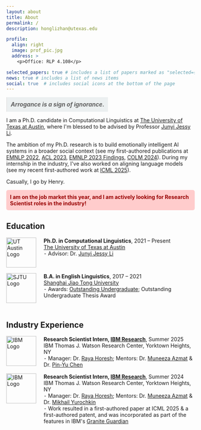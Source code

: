 ```yaml
---
layout: about
title: About
permalink: /
description: honglizhan@utexas.edu

profile:
  align: right
  image: prof_pic.jpg
  address: >
    <p>Office: RLP 4.108</p>

selected_papers: true # includes a list of papers marked as "selected={true}"
news: true # includes a list of news items
social: true  # includes social icons at the bottom of the page
---
```


<style>
  .education-title {
    overflow: auto;
  }
  .education-title:first-of-type {
    margin-top: 15px;
  }
  .education-title:nth-of-type(2) {
    margin-top: 10px;
  }
  .education strong {
    font-weight: bold;
  }
</style>

<blockquote style="display: inline-block; margin: 0; padding: 10px; background-color: #ecf0f1; font-style: italic; font-size: 1.1em;"><strong><em>Arrogance is a sign of ignorance.</em></strong></blockquote>

I am a Ph.D. candidate in Computational Linguistics at <a href="https://www.utexas.edu/">The University of Texas at Austin</a>, where I'm blessed to be advised by Professor <a href="https://jessyli.com/">Junyi Jessy Li</a>.

The ambition of my Ph.D. research is to build emotionally intelligent AI systems in a broader social context (see my first-authored publications at [EMNLP 2022](https://aclanthology.org/2022.emnlp-main.642/), [ACL 2023](https://aclanthology.org/2023.acl-long.531/), [EMNLP 2023 Findings](https://aclanthology.org/2023.findings-emnlp.962/), [COLM 2024](https://openreview.net/forum?id=yK8MT91dQY#discussion)). During my internship in the industry, I've also worked on aligning language models (see my recent first-authored work at [ICML 2025](https://arxiv.org/abs/2502.03397)).

Casually, I go by Henry.

<p style="background-color: #ffcccc; padding: 10px; border-radius: 5px; font-weight: bold; color: #900; margin: 0;">
I am on the job market this year, and I am actively looking for Research Scientist roles in the industry!
</p>


<div style="margin-top: 30px;"></div>

<!-- Education -->
<div class="education">
  <h2>Education</h2>
    <div class="education-title" style="display: flex; align-items: flex-start; margin-top: 15px;">
      <img src="https://raw.githubusercontent.com/honglizhan/honglizhan.github.io/master/assets/img/University_of_Texas_at_Austin_logo.svg" alt="UT Austin Logo" style="width:80px; height:auto; margin-right:20px;">
      <div>
        <strong>Ph.D. in Computational Linguistics</strong>, 2021 &ndash; Present
        <br>
        <a href="https://www.utexas.edu/">The University of Texas at Austin</a>
        <br>
        &#8259; Advisor: Dr. <a href="https://jessyli.com/">Junyi Jessy Li</a>
      </div>
    </div>
    <div class="education-title" style="display: flex; align-items: flex-start; margin-top: 15px;">
      <img src="https://raw.githubusercontent.com/honglizhan/honglizhan.github.io/master/assets/img/sjtu_banner_red.svg" alt="SJTU Logo" style="width:80px; height:auto; margin-right:20px;">
      <div>
        <strong>B.A. in English Linguistics</strong>, 2017 &ndash; 2021
        <br>
        <a href="https://en.sjtu.edu.cn/">Shanghai Jiao Tong University</a>
        <br>
        &#8259; Awards: <a href="https://sfl.sjtu.edu.cn/Data/View/5045">Outstanding Undergraduate</a>; Outstanding Undergraduate Thesis Award
      </div>
    </div>
</div>

<br/>

<!-- Industry Experience -->
<div class="education">
  <h2>Industry Experience</h2>

  <!-- Summer 2025 @IBM Research -->
  <div class="experience-title" style="display: flex; align-items: flex-start; margin-top: 15px;">
    <img src="https://upload.wikimedia.org/wikipedia/commons/5/51/IBM_logo.svg" alt="IBM Logo" style="width:80px; height:auto; margin-right:20px;">
    <div>
      <strong>Research Scientist Intern, <a href="https://research.ibm.com/">IBM Research</a></strong>, Summer 2025
      <br>
      IBM Thomas J. Watson Research Center, Yorktown Heights, NY
      <br>
      &#8259; Manager: Dr. <a href="https://www.linkedin.com/in/raya-horesh/">Raya Horesh</a>; Mentors: Dr. <a href="https://www.linkedin.com/in/muneeza-azmat-b4702851">Muneeza Azmat</a> & Dr. <a href="https://sites.google.com/site/pinyuchenpage/home">Pin-Yu Chen</a>
    </div>
  </div>

  <!-- Summer 2024 @IBM Research -->
  <div class="experience-title" style="display: flex; align-items: flex-start; margin-top: 15px;">
    <img src="https://upload.wikimedia.org/wikipedia/commons/5/51/IBM_logo.svg" alt="IBM Logo" style="width:80px; height:auto; margin-right:20px;">
    <div>
      <strong>Research Scientist Intern, <a href="https://research.ibm.com/">IBM Research</a></strong>, Summer 2024
      <br>
      IBM Thomas J. Watson Research Center, Yorktown Heights, NY
      <br>
      &#8259; Manager: Dr. <a href="https://www.linkedin.com/in/raya-horesh/">Raya Horesh</a>; Mentors: Dr. <a href="https://www.linkedin.com/in/muneeza-azmat-b4702851">Muneeza Azmat</a> & Dr. <a href="https://moonfolk.github.io/">Mikhail Yurochkin</a>
      <br>
      &#8259; Work resulted in a first-authored paper at ICML 2025 & a first-authored patent, and was incorporated as part of the features in IBM's <a href="https://www.ibm.com/granite/docs/models/guardian/">Granite Guardian</a>
    </div>
  </div>

</div>